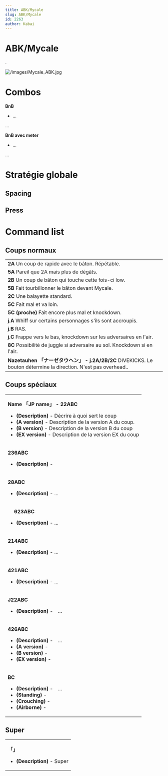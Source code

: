 ```yaml
---
title: ABK/Mycale
slug: ABK/Mycale
id: 2263
author: Kabai
---
```


# ABK/Mycale

.

![](/images/Mycale_ABK.jpg "/images/Mycale_ABK.jpg")

# Combos

**BnB**

- ...

  
...

**BnB avec meter**

- ...

  
...

# Stratégie globale

## Spacing

## Press

# Command list

## Coups normaux

|                                                                                                                  |
|------------------------------------------------------------------------------------------------------------------|
| **2A** Un coup de rapide avec le bâton. Répétable.                                                               |
| **5A** Pareil que 2A mais plus de dégâts.                                                                        |
| **2B** Un coup de bâton qui touche cette fois-ci low.                                                            |
| **5B** Fait tourbillonner le bâton devant Mycale.                                                                |
| **2C** Une balayette standard.                                                                                   |
| **5C** Fait mal et va loin.                                                                                      |
| **5C (proche)** Fait encore plus mal et knockdown.                                                               |
| **j.A** Whiff sur certains personnages s'ils sont accroupis.                                                     |
| **j.B** RAS.                                                                                                     |
| **j.C** Frappe vers le bas, knockdown sur les adversaires en l'air.                                              |
| **8C** Possibilité de juggle si adversaire au sol. Knockdown si en l'air.                                        |
| **Nazetauhen 「ナーゼタウヘン」 - j.2A/2B/2C** DIVEKICKS. Le bouton détermine la direction. N'est pas overhead.. |

## Coups spéciaux

<table>
<tbody>
<tr class="odd">
<td><p><strong>Name 「JP name」 - 22ABC</strong></p>
<ul>
<li><strong>(Description)</strong> - Décrire à quoi sert le coup</li>
<li><strong>(A version)</strong> - Description de la version A du
coup.</li>
<li><strong>(B version)</strong> - Description de la version B du
coup</li>
<li><strong>(EX version)</strong> - Description de la version EX du
coup</li>
</ul></td>
</tr>
<tr class="even">
<td><p><strong>236ABC</strong></p>
<ul>
<li><strong>(Description)</strong> -</li>
</ul></td>
</tr>
<tr class="odd">
<td><p><strong>28ABC</strong></p>
<ul>
<li><strong>(Description)</strong> - ...</li>
</ul></td>
</tr>
<tr class="even">
<td><p><strong>　 623ABC</strong></p>
<ul>
<li><strong>(Description)</strong> - ...</li>
</ul></td>
</tr>
<tr class="odd">
<td><p><strong>214ABC</strong></p>
<ul>
<li><strong>(Description)</strong> - ...</li>
</ul></td>
</tr>
<tr class="even">
<td><p><strong>421ABC</strong></p>
<ul>
<li><strong>(Description)</strong> - ...</li>
</ul></td>
</tr>
<tr class="odd">
<td><p><strong>J22ABC</strong></p>
<ul>
<li><strong>(Description)</strong> -　...</li>
</ul></td>
</tr>
<tr class="even">
<td><p><strong>426ABC</strong></p>
<ul>
<li><strong>(Description)</strong> -　...</li>
<li><strong>(A version)</strong> -</li>
<li><strong>(B version)</strong> -</li>
<li><strong>(EX version)</strong> -</li>
</ul></td>
</tr>
<tr class="odd">
<td><p><strong>BC</strong></p>
<ul>
<li><strong>(Description)</strong> -　...</li>
<li><strong>(Standing)</strong> -</li>
<li><strong>(Crouching)</strong> -</li>
<li><strong>(Airborne)</strong> -</li>
</ul></td>
</tr>
</tbody>
</table>

## Super

<table>
<tbody>
<tr class="odd">
<td><p><strong>「」</strong></p>
<ul>
<li><strong>(Description)</strong> - Super</li>
</ul></td>
</tr>
</tbody>
</table>
